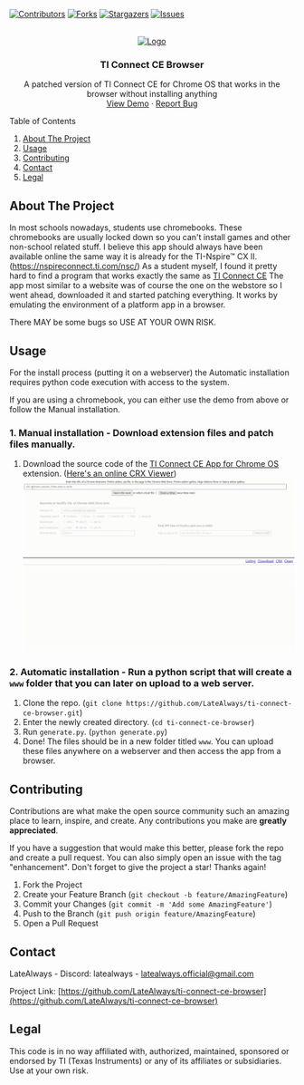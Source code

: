 [![Contributors][contributors-shield]][contributors-url]
[![Forks][forks-shield]][forks-url]
[![Stargazers][stars-shield]][stars-url]
[![Issues][issues-shield]][issues-url]



<!-- PROJECT LOGO -->
<br />
<div align="center">
  <a href="https://github.com/LateAlways/ti-connect-ce-browser">
    <img src="https://wiki.tiplanet.org/images/c/cc/TI_Connect_CE_logo.png" alt="Logo" width="80" height="80">
  </a>

<h3 align="center">TI Connect CE Browser</h3>

  <p align="center">
    A patched version of TI Connect CE for Chrome OS that works in the browser without installing anything
    <br />
    <a href="https://latealways.is-a.dev/ticonnectce/">View Demo</a>
    ·
    <a href="https://github.com/LateAlways/ti-connect-ce-browser/issues">Report Bug</a>
  </p>
</div>



<!-- TABLE OF CONTENTS -->
<summary>Table of Contents</summary>
<ol>
  <li>
    <a href="#about-the-project">About The Project</a>
  </li>
  <li>
    <a href="#getting-started">Usage</a>
  </li>
  <li><a href="#contributing">Contributing</a></li>
  <li><a href="#contact">Contact</a></li>
  <li><a href="#legal">Legal</a></li>
</ol>



<!-- ABOUT THE PROJECT -->
## About The Project

In most schools nowadays, students use chromebooks. These chromebooks are usually locked down so you can't install games and other non-school related stuff. I believe this app should always have been available online the same way it is already for the TI-Nspire™ CX II. (https://nspireconnect.ti.com/nsc/) As a student myself, I found it pretty hard to find a program that works exactly the same as [TI Connect CE](https://education.ti.com/en/products/computer-software/ti-connect-ce-sw) The app most similar to a website was of course the one on the webstore so I went ahead, downloaded it and started patching everything. It works by emulating the environment of a platform app in a browser.

There MAY be some bugs so USE AT YOUR OWN RISK.


## Usage

For the install process (putting it on a webserver) the Automatic installation requires python code execution with access to the system.

If you are using a chromebook, you can either use the demo from above or follow the Manual installation.

### 1. Manual installation - Download extension files and patch files manually.
1. Download the source code of the [TI Connect CE App for Chrome OS](https://chromewebstore.google.com/detail/ti-connect-ce-app-for-chr/aokihcpccmdjjkebakdanncddpdnkfla) extension. ([Here's an online CRX Viewer](https://robwu.nl/crxviewer))
![load](images/load.gif)
![load](images/download.gif)
### 2. Automatic installation - Run a python script that will create a `www` folder that you can later on upload to a web server.
1. Clone the repo. (`git clone https://github.com/LateAlways/ti-connect-ce-browser.git`)
2. Enter the newly created directory. (`cd ti-connect-ce-browser`)
3. Run `generate.py`. (`python generate.py`)
4. Done! The files should be in a new folder titled `www`. You can upload these files anywhere on a webserver and then access the app from a browser.


## Contributing

Contributions are what make the open source community such an amazing place to learn, inspire, and create. Any contributions you make are **greatly appreciated**.

If you have a suggestion that would make this better, please fork the repo and create a pull request. You can also simply open an issue with the tag "enhancement".
Don't forget to give the project a star! Thanks again!

1. Fork the Project
2. Create your Feature Branch (`git checkout -b feature/AmazingFeature`)
3. Commit your Changes (`git commit -m 'Add some AmazingFeature'`)
4. Push to the Branch (`git push origin feature/AmazingFeature`)
5. Open a Pull Request


## Contact

LateAlways - Discord: latealways - latealways.official@gmail.com

Project Link: [https://github.com/LateAlways/ti-connect-ce-browser](https://github.com/LateAlways/ti-connect-ce-browser)


## Legal

This code is in no way affiliated with, authorized, maintained, sponsored or endorsed by TI (Texas Instruments) or any of its affiliates or subsidiaries. Use at your own risk.

<!-- MARKDOWN LINKS & IMAGES -->
<!-- https://www.markdownguide.org/basic-syntax/#reference-style-links -->
[contributors-shield]: https://img.shields.io/github/contributors/LateAlways/ti-connect-ce-browser.svg?style=for-the-badge
[contributors-url]: https://github.com/LateAlways/ti-connect-ce-browser/graphs/contributors
[forks-shield]: https://img.shields.io/github/forks/LateAlways/ti-connect-ce-browser.svg?style=for-the-badge
[forks-url]: https://github.com/LateAlways/ti-connect-ce-browser/network/members
[stars-shield]: https://img.shields.io/github/stars/LateAlways/ti-connect-ce-browser.svg?style=for-the-badge
[stars-url]: https://github.com/LateAlways/ti-connect-ce-browser/stargazers
[issues-shield]: https://img.shields.io/github/issues/LateAlways/ti-connect-ce-browser.svg?style=for-the-badge
[issues-url]: https://github.com/LateAlways/ti-connect-ce-browser/issues
